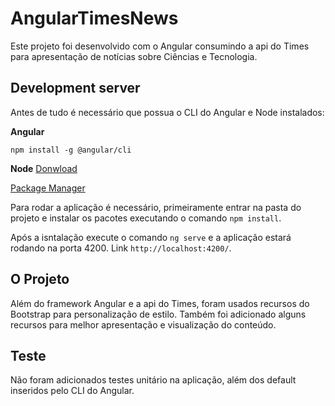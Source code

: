 # AngularTimesNews

Este projeto foi desenvolvido com o Angular consumindo a api do Times para apresentação de notícias sobre Ciências e Tecnologia.

## Development server

Antes de tudo é necessário que possua o CLI do Angular e Node instalados:

**Angular**

```
npm install -g @angular/cli
```

**Node**
[Donwload](https://nodejs.org/en/download/)

[Package Manager](https://nodejs.org/en/download/package-manager/)

Para rodar a aplicação é necessário, primeiramente entrar na pasta do projeto e instalar os pacotes executando o comando `npm install`.

Após a isntalação execute o comando `ng serve` e a aplicação estará rodando na porta 4200. Link `http://localhost:4200/`.

## O Projeto

Além do framework Angular e a api do Times, foram usados recursos do Bootstrap para personalização de estilo. Também foi adicionado alguns recursos para melhor apresentação e visualização do conteúdo.

## Teste

Não foram adicionados testes unitário na aplicação, além dos default inseridos pelo CLI do Angular.
